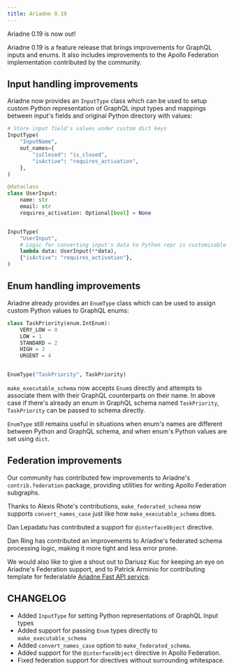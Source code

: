 ```yaml
---
title: Ariadne 0.19
---
```


Ariadne 0.19 is now out!

Ariadne 0.19 is a feature release that brings improvements for GraphQL inputs and enums. It also includes improvements to the Apollo Federation implementation contributed by the community.

<!--truncate-->

## Input handling improvements

Ariadne now provides an `InputType` class which can be used to setup custom Python representation of GraphQL input types and mappings between input's fields and original Python directory with values:

```python
# Store input field's values under custom dict keys
InputType(
    "InputName",
    out_names={
        "isClosed": "is_closed",
        "isActive": "requires_activation",
    },
)
```

```python
@dataclass
class UserInput:
    name: str
    email: str
    requires_activation: Optional[bool] = None


InputType(
    "UserInput",
    # Logic for converting input's data to Python repr is customizable
    lambda data: UserInput(**data),
    {"isActive": "requires_activation"},
)
```

## Enum handling improvements

Ariadne already provides an `EnumType` class which can be used to assign custom Python values to GraphQL enums:

```python
class TaskPriority(enum.IntEnum):
    VERY_LOW = 0
    LOW = 1
    STANDARD = 2
    HIGH = 3
    URGENT = 4


EnumType("TaskPriority", TaskPriority)
```

`make_executable_schema` now accepts `Enum`s directly and attempts to associate them with their GraphQL counterparts on their name. In above case if there's already an enum in GraphQL schema named `TaskPriority`, `TaskPriority` can be passed to schema directly.

`EnumType` still remains useful in situations when enum's names are different between Python and GraphQL schema, and when enum's Python values are set using `dict`.

## Federation improvements

Our community has contributed few improvements to Ariadne's `contrib.federation` package, providing utilities for writing Apollo Federation subgraphs.

Thanks to Alexis Rhote's contributions, `make_federated_schema` now supports `convert_names_case` just like how `make_executable_schema` does.

Dan Lepadatu has contributed a support for `@interfaceObject` directive.

Dan Ring has contributed an improvements to Ariadne's federated schema processing logic, making it more tight and less error prone.

We would also like to give a shout out to Dariusz Kuc for keeping an eye on Ariadne's Federation support, and to Patrick Arminio for contributing template for federalable [Ariadne Fast API service](https://github.com/mirumee/subgraph-template-ariadne-fastapi).

## CHANGELOG

- Added `InputType` for setting Python representations of GraphQL Input types
- Added support for passing `Enum` types directly to `make_executable_schema`
- Added `convert_names_case` option to `make_federated_schema`.
- Added support for the `@interfaceObject` directive in Apollo Federation.
- Fixed federation support for directives without surrounding whitespace.
